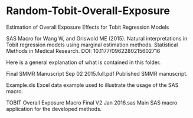 # Random-Tobit-Overall-Exposure
Estimation of Overall Exposure Effects for Tobit Regression Models

SAS Macro for Wang W, and Griswold ME (2015). Natural interpretations in Tobit regression models using marginal estimation methods. Statistical Methods in Medical Research. DOI: 10.1177/0962280215602716

Here is a general explanation of what is contained in this folder.

Final SMMR Manuscript Sep 02 2015.full.pdf Published SMMR manuscript.

Example.xls Excel data example used to illustrate the usage of the SAS macro.

TOBIT Overall Exposure Macro Final V2 Jan 2016.sas Main SAS macro application for the developed methods.
